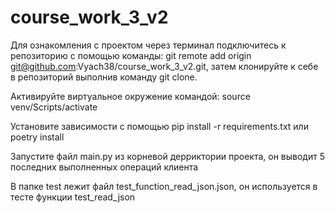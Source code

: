 # course_work_3_v2 

Для ознакомления с проектом через терминал подключитесь к репозиторию с помощью команды: git remote add origin git@github.com:Vyach38/course_work_3_v2.git, 
затем клонируйте к себе в репозиторий выполнив команду git clone.

Активируйте виртуальное окружение командой: source venv/Scripts/activate

Установите зависимости с помощью pip install -r requirements.txt или poetry install

Запустите файл main.py из корневой дерриктории проекта, он выводит 5 последних выполненных операций клиента

В папке test лежит файл test_function_read_json.json, он используется в тесте функции test_read_json

